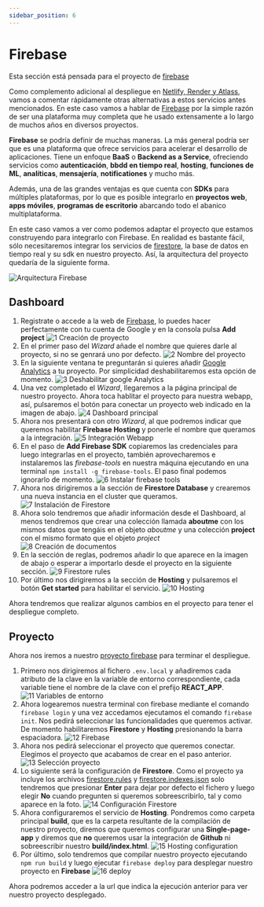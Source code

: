 ```yaml
---
sidebar_position: 6
---
```


# Firebase

Esta sección está pensada para el proyecto de [firebase](https://github.com/lucferbux/Taller-Firebase)

Como complemento adicional al despliegue en [Netlify, Render y Atlass](./backendbbddrender), vamos a comentar rápidamente otras alternativas a estos servicios antes mencionados. En este caso vamos a hablar de [Firebase](https://firebase.google.com/) por la simple razón de ser una plataforma muy completa que he usado extensamente a lo largo de muchos años en diversos proyectos.

**Firebase** se podría definir de muchas maneras. La más general podría ser que es una plataforma que ofrece servicios para acelerar el desarrollo de aplicaciones. Tiene un enfoque **BaaS** o **Backend as a Service**, ofreciendo servicios como **autenticación**, **bbdd en tiempo real**, **hosting**, **funciones de ML**, **analíticas**, **mensajería**, **notificationes** y mucho más.

Además, una de las grandes ventajas es que cuenta con **SDKs** para múltiples plataformas, por lo que es posible integrarlo en **proyectos web**, **apps móviles**, **programas de escritorio** abarcando todo el abanico multiplataforma.

En este caso vamos a ver como podemos adaptar el proyecto que estamos construyendo para integrarlo con Firebase. En realidad es bastante fácil, sólo necesitaremos integrar los servicios de [firestore](https://firebase.google.com/docs/firestore), la base de datos en tiempo real y su sdk en nuestro proyecto. Así, la arquitectura del proyecto quedaría de la siguiente forma.

![Arquitectura Firebase](../../static/img/tutorial/deployment/architecture-deployment-firebase.svg)

## Dashboard

1. Registrate o accede a la web de [Firebase](https://firebase.google.com/), lo puedes hacer perfectamente con tu cuenta de Google y en la consola pulsa **Add project**
![1 Creación de proyecto](../../static/img/tutorial/deployment/firebase/1_create_project.png)
2. En el primer paso del *Wizard* añade el nombre que quieres darle al proyecto, si no se genrará uno por defecto.
![2 Nombre del proyecto](../../static/img/tutorial/deployment/firebase/2_name_project.png)
3. En la siguiente ventana te preguntarán si quieres añadir [Google Analytics](https://analytics.google.com/) a tu proyecto. Por simplicidad deshabilitaremos esta opción de momento.
![3 Deshabilitar google Analytics](../../static/img/tutorial/deployment/firebase/3_disable_analytics.png)
4. Una vez completado el *Wizard*, llegaremos a la página principal de nuestro proyecto. Ahora toca hablitar el proyecto para nuestra webapp, así, pulsaremos el botón para conectar un proyecto web indicado en la imagen de abajo.
![4 Dashboard principal](../../static/img/tutorial/deployment/firebase/4_main_dashboard.png)
5. Ahora nos presentará con otro *Wizard*, al que podremos indicar que queremos habilitar **Firebase Hosting** y ponerle el nombre que queramos a la integración.
![5 Integración Webapp](../../static/img/tutorial/deployment/firebase/5_add_webapp.png)
6. En el paso de **Add Firebase SDK** copiaremos las credenciales para luego integrarlas en el proyecto, también aprovecharemos e instalaremos las *firebase-tools* en nuestra máquina ejecutando en una terminal `npm install -g firebase-tools`. El paso final podemos ignorarlo de momento.
![6 Instalar firebase tools](../../static/img/tutorial/deployment/firebase/6_install_cli.png)
7. Ahora nos dirigiremos a la sección de **Firestore Database** y crearemos una nueva instancia en el cluster que queramos.
![7 Instalación de Firestore](../../static/img/tutorial/deployment/firebase/7_firestore_creation.png)
8. Ahora solo tendremos que añadir información desde el Dashboard, al menos tendremos que crear una colección llamada **aboutme** con los mismos datos que tengáis en el objeto *aboutme* y una colección **project** con el mismo formato que el objeto *project*
![8 Creación de documentos](../../static/img/tutorial/deployment/firebase/8_add_data.png)
9. En la sección de reglas, podremos añadir lo que aparece en la imagen de abajo o esperar a importarlo desde el proyecto en la siguiente sección.
![9 Firestore rules](../../static/img/tutorial/deployment/firebase/9_change_rules.png)
10. Por último nos dirigiremos a la sección de **Hosting** y pulsaremos el botón **Get started** para habilitar el servicio.
![10 Hosting](../../static/img/tutorial/deployment/firebase/10_hosting.png)

Ahora tendremos que realizar algunos cambios en el proyecto para tener el despliegue completo.

## Proyecto

Ahora nos iremos a nuestro [proyecto firebase](https://github.com/lucferbux/Taller-Firebase) para terminar el despliegue.

1. Primero nos dirigiremos al fichero `.env.local` y añadiremos cada atributo de la clave en la variable de entorno correspondiente, cada variable tiene el nombre de la clave con el prefijo **REACT_APP**.
![11 Variables de entorno](../../static/img/tutorial/deployment/firebase/12_edit_env.png)
1. Ahora logearemos nuestra terminal con firebase mediante el comando `firebase login` y una vez accedamos ejecutamos el comando `firebase init`. Nos pedirá seleccionar las funcionalidades que queremos activar. De momento habilitaremos **Firestore** y **Hosting** presionando la barra espaciadora.
![12 Firebase](../../static/img/tutorial/deployment/firebase/13_firebase_init.png)
3. Ahora nos pedirá seleccionar el proyecto que queremos conectar. Elegimos el proyecto que acabamos de crear en el paso anterior.
![13 Selección proyecto](../../static/img/tutorial/deployment/firebase/14_project_selection.png)
4. Lo siguiente será la configuración de **Firestore**. Como el proyecto ya incluye los archivos [firestore.rules](https://firebase.google.com/docs/firestore/security/get-started) y [firestore.indexes.json](https://firebase.google.com/docs/firestore/query-data/indexing) solo tendremos que presionar **Enter** para dejar por defecto el fichero y luego elegir **No** cuando pregunten si queremos sobreescribirlo, tal y como aparece en la foto.
![14 Configuración Firestore](../../static/img/tutorial/deployment/firebase/15_firestore_setup.png)
5. Ahora configuraremos el servicio de **Hosting**. Pondremos como carpeta principal **build**, que es la carpeta resultante de la compilación de nuestro proyecto, diremos que queremos configurar una **Single-page-app** y diremos que **no** queremos usar la integración de **Github** ni sobreescribir nuestro **build/index.html**.
![15 Hosting configuration](../../static/img/tutorial/deployment/firebase/16_hosting_setup.png)
6. Por último, solo tendremos que compilar nuestro proyecto ejecutando `npm run build` y luego ejecutar `firebase deploy` para desplegar nuestro proyecto en **Firebase**
![16 deploy](../../static/img/tutorial/deployment/firebase/17_firebase_deploy.png)

Ahora podremos acceder a la url que indica la ejecución anterior para ver nuestro proyecto desplegado.
